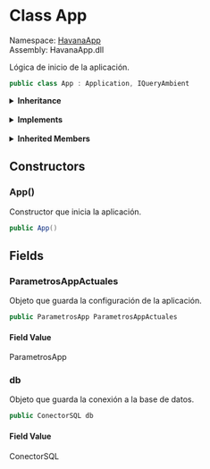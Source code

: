 # <a id="HavanaApp_App"></a> Class App

Namespace: [HavanaApp](HavanaApp.md)  
Assembly: HavanaApp.dll  

Lógica de inicio de la aplicación.

```csharp
public class App : Application, IQueryAmbient
```

<Details>
<Summary><strong>Inheritance</strong></Summary>

[object](https://learn.microsoft.com/dotnet/api/system.object) ← 
[DispatcherObject](https://learn.microsoft.com/dotnet/api/system.windows.threading.dispatcherobject) ← 
[Application](https://learn.microsoft.com/dotnet/api/system.windows.application) ← 
[App](HavanaApp.App.md)

</Details><br>

<Details>
<Summary><strong>Implements</strong></Summary>

[IQueryAmbient](https://learn.microsoft.com/dotnet/api/system.windows.markup.iqueryambient)

</Details><br>

<Details>
<Summary><strong>Inherited Members</strong></Summary>

[Application.Run\(\)](https://learn.microsoft.com/dotnet/api/system.windows.application.run\#system\-windows\-application\-run), 
[Application.Run\(Window\)](https://learn.microsoft.com/dotnet/api/system.windows.application.run\#system\-windows\-application\-run\(system\-windows\-window\)), 
[Application.Shutdown\(\)](https://learn.microsoft.com/dotnet/api/system.windows.application.shutdown\#system\-windows\-application\-shutdown), 
[Application.Shutdown\(int\)](https://learn.microsoft.com/dotnet/api/system.windows.application.shutdown\#system\-windows\-application\-shutdown\(system\-int32\)), 
[Application.FindResource\(object\)](https://learn.microsoft.com/dotnet/api/system.windows.application.findresource), 
[Application.TryFindResource\(object\)](https://learn.microsoft.com/dotnet/api/system.windows.application.tryfindresource), 
[Application.LoadComponent\(object, Uri\)](https://learn.microsoft.com/dotnet/api/system.windows.application.loadcomponent\#system\-windows\-application\-loadcomponent\(system\-object\-system\-uri\)), 
[Application.LoadComponent\(Uri\)](https://learn.microsoft.com/dotnet/api/system.windows.application.loadcomponent\#system\-windows\-application\-loadcomponent\(system\-uri\)), 
[Application.GetResourceStream\(Uri\)](https://learn.microsoft.com/dotnet/api/system.windows.application.getresourcestream), 
[Application.GetContentStream\(Uri\)](https://learn.microsoft.com/dotnet/api/system.windows.application.getcontentstream), 
[Application.GetRemoteStream\(Uri\)](https://learn.microsoft.com/dotnet/api/system.windows.application.getremotestream), 
[Application.GetCookie\(Uri\)](https://learn.microsoft.com/dotnet/api/system.windows.application.getcookie), 
[Application.SetCookie\(Uri, string\)](https://learn.microsoft.com/dotnet/api/system.windows.application.setcookie), 
[Application.OnStartup\(StartupEventArgs\)](https://learn.microsoft.com/dotnet/api/system.windows.application.onstartup), 
[Application.OnExit\(ExitEventArgs\)](https://learn.microsoft.com/dotnet/api/system.windows.application.onexit), 
[Application.OnActivated\(EventArgs\)](https://learn.microsoft.com/dotnet/api/system.windows.application.onactivated), 
[Application.OnDeactivated\(EventArgs\)](https://learn.microsoft.com/dotnet/api/system.windows.application.ondeactivated), 
[Application.OnSessionEnding\(SessionEndingCancelEventArgs\)](https://learn.microsoft.com/dotnet/api/system.windows.application.onsessionending), 
[Application.OnNavigating\(NavigatingCancelEventArgs\)](https://learn.microsoft.com/dotnet/api/system.windows.application.onnavigating), 
[Application.OnNavigated\(NavigationEventArgs\)](https://learn.microsoft.com/dotnet/api/system.windows.application.onnavigated), 
[Application.OnNavigationProgress\(NavigationProgressEventArgs\)](https://learn.microsoft.com/dotnet/api/system.windows.application.onnavigationprogress), 
[Application.OnNavigationFailed\(NavigationFailedEventArgs\)](https://learn.microsoft.com/dotnet/api/system.windows.application.onnavigationfailed), 
[Application.OnLoadCompleted\(NavigationEventArgs\)](https://learn.microsoft.com/dotnet/api/system.windows.application.onloadcompleted), 
[Application.OnNavigationStopped\(NavigationEventArgs\)](https://learn.microsoft.com/dotnet/api/system.windows.application.onnavigationstopped), 
[Application.OnFragmentNavigation\(FragmentNavigationEventArgs\)](https://learn.microsoft.com/dotnet/api/system.windows.application.onfragmentnavigation), 
[Application.Current](https://learn.microsoft.com/dotnet/api/system.windows.application.current), 
[Application.Windows](https://learn.microsoft.com/dotnet/api/system.windows.application.windows), 
[Application.MainWindow](https://learn.microsoft.com/dotnet/api/system.windows.application.mainwindow), 
[Application.ShutdownMode](https://learn.microsoft.com/dotnet/api/system.windows.application.shutdownmode), 
[Application.Resources](https://learn.microsoft.com/dotnet/api/system.windows.application.resources), 
[Application.StartupUri](https://learn.microsoft.com/dotnet/api/system.windows.application.startupuri), 
[Application.Properties](https://learn.microsoft.com/dotnet/api/system.windows.application.properties), 
[Application.ResourceAssembly](https://learn.microsoft.com/dotnet/api/system.windows.application.resourceassembly), 
[Application.Startup](https://learn.microsoft.com/dotnet/api/system.windows.application.startup), 
[Application.Exit](https://learn.microsoft.com/dotnet/api/system.windows.application.exit), 
[Application.Activated](https://learn.microsoft.com/dotnet/api/system.windows.application.activated), 
[Application.Deactivated](https://learn.microsoft.com/dotnet/api/system.windows.application.deactivated), 
[Application.SessionEnding](https://learn.microsoft.com/dotnet/api/system.windows.application.sessionending), 
[Application.DispatcherUnhandledException](https://learn.microsoft.com/dotnet/api/system.windows.application.dispatcherunhandledexception), 
[Application.Navigating](https://learn.microsoft.com/dotnet/api/system.windows.application.navigating), 
[Application.Navigated](https://learn.microsoft.com/dotnet/api/system.windows.application.navigated), 
[Application.NavigationProgress](https://learn.microsoft.com/dotnet/api/system.windows.application.navigationprogress), 
[Application.NavigationFailed](https://learn.microsoft.com/dotnet/api/system.windows.application.navigationfailed), 
[Application.LoadCompleted](https://learn.microsoft.com/dotnet/api/system.windows.application.loadcompleted), 
[Application.NavigationStopped](https://learn.microsoft.com/dotnet/api/system.windows.application.navigationstopped), 
[Application.FragmentNavigation](https://learn.microsoft.com/dotnet/api/system.windows.application.fragmentnavigation), 
[DispatcherObject.Dispatcher](https://learn.microsoft.com/dotnet/api/system.windows.threading.dispatcherobject.dispatcher), 
[object.ToString\(\)](https://learn.microsoft.com/dotnet/api/system.object.tostring), 
[object.Equals\(object\)](https://learn.microsoft.com/dotnet/api/system.object.equals\#system\-object\-equals\(system\-object\)), 
[object.Equals\(object, object\)](https://learn.microsoft.com/dotnet/api/system.object.equals\#system\-object\-equals\(system\-object\-system\-object\)), 
[object.ReferenceEquals\(object, object\)](https://learn.microsoft.com/dotnet/api/system.object.referenceequals), 
[object.GetHashCode\(\)](https://learn.microsoft.com/dotnet/api/system.object.gethashcode), 
[object.GetType\(\)](https://learn.microsoft.com/dotnet/api/system.object.gettype), 
[object.MemberwiseClone\(\)](https://learn.microsoft.com/dotnet/api/system.object.memberwiseclone)

</Details>

## Constructors

### <a id="HavanaApp_App__ctor"></a> App\(\)

Constructor que inicia la aplicación.

```csharp
public App()
```

## Fields

### <a id="HavanaApp_App_ParametrosAppActuales"></a> ParametrosAppActuales

Objeto que guarda la configuración de la aplicación.

```csharp
public ParametrosApp ParametrosAppActuales
```

#### Field Value

 ParametrosApp

### <a id="HavanaApp_App_db"></a> db

Objeto que guarda la conexión a la base de datos.

```csharp
public ConectorSQL db
```

#### Field Value

 ConectorSQL

